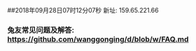 ##2018年09月28日07时12分07秒 新址: 159.65.221.66
### 兔友常见问题及解答: https://github.com/wanggonging/d/blob/w/FAQ.md
